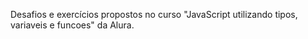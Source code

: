 Desafios e exercícios propostos no curso "JavaScript utilizando tipos, variaveis e funcoes" da Alura.
